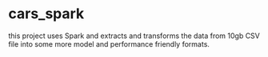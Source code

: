 # cars_spark
this project uses Spark and extracts and transforms the data from 10gb CSV file into some more model and performance friendly formats.
